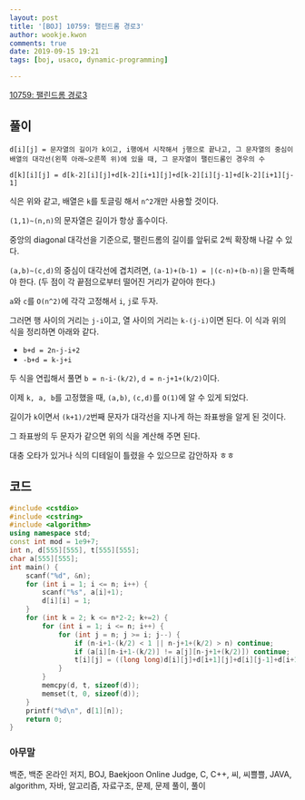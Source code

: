 ```yaml
---
layout: post
title: '[BOJ] 10759: 팰린드롬 경로3'
author: wookje.kwon
comments: true
date: 2019-09-15 19:21
tags: [boj, usaco, dynamic-programming]

---
```


[10759: 팰린드롬 경로3](https://www.acmicpc.net/problem/10759)  

## 풀이

`d[i][j] = 문자열의 길이가 k이고, i행에서 시작해서 j행으로 끝나고, 그 문자열의 중심이 배열의 대각선(왼쪽 아래~오른쪽 위)에 있을 때, 그 문자열이 팰린드롬인 경우의 수`  

`d[k][i][j] = d[k-2][i][j]+d[k-2][i+1][j]+d[k-2][i][j-1]+d[k-2][i+1][j-1]`  

식은 위와 같고, 배열은 `k`를 토글링 해서 `n^2`개만 사용할 것이다.  

`(1,1)~(n,n)`의 문자열은 길이가 항상 홀수이다.  

중앙의 diagonal 대각선을 기준으로, 팰린드롬의 길이를 앞뒤로 2씩 확장해 나갈 수 있다.  

`(a,b)~(c,d)`의 중심이 대각선에 겹치려면, `(a-1)+(b-1) = |(c-n)+(b-n)|`을 만족해야 한다. (두 점이 각 끝점으로부터 떨어진 거리가 같아야 한다.)  

`a`와 `c`를 `O(n^2)`에 각각 고정해서 `i`, `j`로 두자.

그러면 행 사이의 거리는 `j-i`이고, 열 사이의 거리는 `k-(j-i)`이면 된다. 이 식과 위의 식을 정리하면 아래와 같다.  

* `b+d = 2n-j-i+2`  
* `-b+d = k-j+i`  

두 식을 연립해서 풀면 `b = n-i-(k/2)`, `d = n-j+1+(k/2)`이다.  

이제 `k, a, b`를 고정했을 때, `(a,b)`, `(c,d)`를 `O(1)`에 알 수 있게 되었다.  

길이가 `k`이면서 `(k+1)/2`번째 문자가 대각선을 지나게 하는 좌표쌍을 알게 된 것이다.  

그 좌표쌍의 두 문자가 같으면 위의 식을 계산해 주면 된다.  

대충 오타가 있거나 식의 디테일이 틀렸을 수 있으므로 감안하자 ㅎㅎ  

## 코드

```cpp
#include <cstdio>
#include <cstring>
#include <algorithm>
using namespace std;
const int mod = 1e9+7;
int n, d[555][555], t[555][555];
char a[555][555];
int main() {
    scanf("%d", &n);
    for (int i = 1; i <= n; i++) {
        scanf("%s", a[i]+1);
        d[i][i] = 1;
    }
    for (int k = 2; k <= n*2-2; k+=2) {
        for (int i = 1; i <= n; i++) {
            for (int j = n; j >= i; j--) {
                if (n-i+1-(k/2) < 1 || n-j+1+(k/2) > n) continue;
                if (a[i][n-i+1-(k/2)] != a[j][n-j+1+(k/2)]) continue;
                t[i][j] = ((long long)d[i][j]+d[i+1][j]+d[i][j-1]+d[i+1][j-1])%mod;
            }
        }
        memcpy(d, t, sizeof(d));
        memset(t, 0, sizeof(d));
    }
    printf("%d\n", d[1][n]);
    return 0;
}
```  

### 아무말  
백준, 백준 온라인 저지, BOJ, Baekjoon Online Judge, C, C++, 씨, 씨쁠쁠, JAVA, algorithm, 자바, 알고리즘, 자료구조, 문제, 문제 풀이, 풀이
